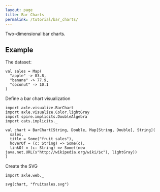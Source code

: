 ```yaml
---
layout: page
title: Bar Charts
permalink: /tutorial/bar_charts/
---
```


Two-dimensional bar charts.

Example
-------

The dataset:

```tut:book
val sales = Map(
  "apple" -> 83.8,
  "banana" -> 77.9,
  "coconut" -> 10.1
)
```

Define a bar chart visualization

```tut:silent
import axle.visualize.BarChart
import axle.visualize.Color.lightGray
import spire.implicits.DoubleAlgebra
import cats.implicits._
```

```tut:book
val chart = BarChart[String, Double, Map[String, Double], String](
  sales,
  title = Some("fruit sales"),
  hoverOf = (c: String) => Some(c),
  linkOf = (c: String) => Some((new java.net.URL(s"http://wikipedia.org/wiki/$c"), lightGray))
)
```

Create the SVG

```tut:silent
import axle.web._
```

```tut:book
svg(chart, "fruitsales.svg")
```

<object data="/tutorial/images/fruitsales.svg" type="image/svg+xml" alt="fruit sales"/>
